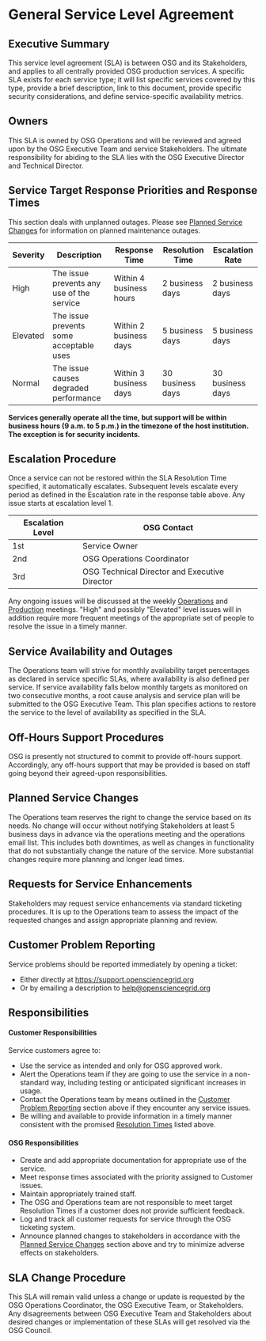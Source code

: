 General Service Level Agreement
===============================

Executive Summary
-----------------

This service level agreement (SLA) is between OSG and its Stakeholders, and applies to all centrally provided OSG production services. A specific SLA exists for each service type; it will list specific services covered by this type, provide a brief description, link to this document, provide specific security considerations, and define service-specific availability metrics.

Owners
------

This SLA is owned by OSG Operations and will be reviewed and agreed upon by the OSG Executive Team and service Stakeholders. The ultimate responsibility for abiding to the SLA lies with the OSG Executive Director and Technical Director. 

Service Target Response Priorities and Response Times
-----------------------------------------------------

This section deals with unplanned outages. Please see [Planned Service Changes](#planned-service-changes) for information on planned maintenance outages.

| Severity | Description | Response Time | Resolution Time | Escalation Rate |
| -------- | ----------- | ------------- | --------------- | --------------- |
| High | The issue prevents any use of the service | Within 4 business hours | 2 business days | 2 business days |
| Elevated | The issue prevents some acceptable uses | Within 2 business days | 5 business days | 5 business days |
| Normal | The issue causes degraded performance | Within 3 business days | 30 business days | 30 business days |

**Services generally operate all the time, but support will be within business hours (9 a.m. to 5 p.m.) in the timezone of the host institution. The exception is for security incidents.**

Escalation Procedure
--------------------

Once a service can not be restored within the SLA Resolution Time specified, it automatically escalates. Subsequent levels escalate every period as defined in the Escalation rate in the response table above. Any issue starts at escalation level 1.

| Escalation Level | OSG Contact |
| ---------------- | ----------- |
| 1st | Service Owner |
| 2nd | OSG Operations Coordinator |
| 3rd | OSG Technical Director and Executive Director |

Any ongoing issues will be discussed at the weekly [Operations](https://opensciencegrid.org/operations/#weekly-operations-meetings) and [Production](https://opensciencegrid.org/production/#weekly-production-meetings) meetings. "High" and possibly "Elevated" level issues will in addition require more frequent meetings of the appropriate set of people to resolve the issue in a timely manner.

Service Availability and Outages
--------------------------------

The Operations team will strive for monthly availability target percentages as declared in service specific SLAs, where availability is also defined per service. If service availability falls below monthly targets as monitored on two consecutive months, a root cause analysis and service plan will be submitted to the OSG Executive Team. This plan specifies actions to restore the service to the level of availability as specified in the SLA.

Off-Hours Support Procedures
----------------------------

OSG is presently not structured to commit to provide off-hours support. Accordingly, any off-hours support that may be provided is based on staff going beyond their agreed-upon responsibilities.

Planned Service Changes
-----------------------

The Operations team reserves the right to change the service based on its needs. No change will occur without notifying Stakeholders at least 5 business days in advance via the operations meeting and the operations email list. This includes both downtimes, as well as changes in functionality that do not substantially change the nature of the service. More substantial changes require more planning and longer lead times.

Requests for Service Enhancements
---------------------------------

Stakeholders may request service enhancements via standard ticketing procedures. It is up to the Operations team to assess the impact of the requested changes and assign appropriate planning and review.

Customer Problem Reporting
--------------------------

Service problems should be reported immediately by opening a ticket:

   - Either directly at <https://support.opensciencegrid.org>
   - Or by emailing a description to <help@opensciencegrid.org>

Responsibilities
----------------

#### Customer Responsibilities

Service customers agree to:

   - Use the service as intended and only for OSG approved work.
   - Alert the Operations team if they are going to use the service in a non-standard way, including testing or anticipated significant increases in usage.
   - Contact the Operations team by means outlined in the [Customer Problem Reporting](#customer-problem-reporting) section above if they encounter any service issues.
   - Be willing and available to provide information in a timely manner consistent with the promised [Resolution Times](#service-target-response-priorities-and-response-times) listed above.

#### OSG Responsibilities

   - Create and add appropriate documentation for appropriate use of the service.
   - Meet response times associated with the priority assigned to Customer issues.
   - Maintain appropriately trained staff.
   - The OSG and Operations team are not responsible to meet target Resolution Times if a customer does not provide sufficient feedback.
   - Log and track all customer requests for service through the OSG ticketing system.
   - Announce planned changes to stakeholders in accordance with the [Planned Service Changes](#planned-service-changes) section above and try to minimize adverse effects on stakeholders.

SLA Change Procedure
--------------------

This SLA will remain valid unless a change or update is requested by the OSG Operations Coordinator, the OSG Executive Team, or Stakeholders. Any disagreements between OSG Executive Team and Stakeholders about desired changes or implementation of these SLAs will get resolved via the OSG Council.
